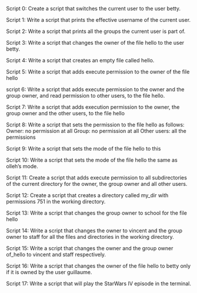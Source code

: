 Script 0: Create a script that switches the current user to the user betty.

Script 1: Write a script that prints the effective username of the current user.

Script 2: Write a script that prints all the groups the current user is part of.

Script 3: Write a script that changes the owner of the file hello to the user betty.

Script 4: Write a script that creates an empty file called hello.

Script 5: Write a script that adds execute permission to the owner of the file hello 

script 6: Write a script that adds execute permission to the owner and the group owner, and read permission to other users, to the file hello.

Script 7: Write a script that adds execution permission to the owner, the group owner and the other users, to the file hello

Script 8: Write a script that sets the permission to the file hello as follows:
    Owner: no permission at all
    Group: no permission at all
    Other users: all the permissions

Script 9: Write a script that sets the mode of the file hello to this

Script 10: Write a script that sets the mode of the file hello the same as olleh’s mode.

Script 11: Create a script that adds execute permission to all subdirectories of the current directory for the owner, the group owner and all other users.

Script 12: Create a script that creates a directory called my_dir with permissions 751 in the working directory.

Script 13: Write a script that changes the group owner to school for the file hello

Script 14: Write a script that changes the owner to vincent and the group owner to staff for all the files and directories in the working directory.

Script 15: Write a script that changes the owner and the group owner of_hello to vincent and staff respectively.

Script 16: Write a script that changes the owner of the file hello to betty only if it is owned by the user guillaume.

Script 17: Write a script that will play the StarWars IV episode in the terminal.

